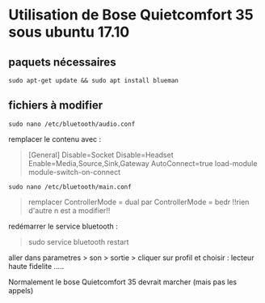 ﻿# Utilisation de Bose Quietcomfort 35 sous ubuntu 17.10

## paquets nécessaires

    sudo apt-get update && sudo apt install blueman
## fichiers à modifier

    sudo nano /etc/bluetooth/audio.conf
remplacer le contenu avec :
> [General]
Disable=Socket
Disable=Headset
Enable=Media,Source,Sink,Gateway
AutoConnect=true
load-module module-switch-on-connect

    sudo nano /etc/bluetooth/main.conf

>  remplacer 
    ControllerMode = dual
    par 
	ControllerMode = bedr
	    !!rien d'autre n est a modifier!!

redémarrer le service bluetooth :

>  sudo service bluetooth restart

aller dans parametres > son > sortie > cliquer sur profil et choisir :
lecteur haute fidelite .....

Normalement le bose  Quietcomfort 35 devrait marcher (mais pas les appels)

